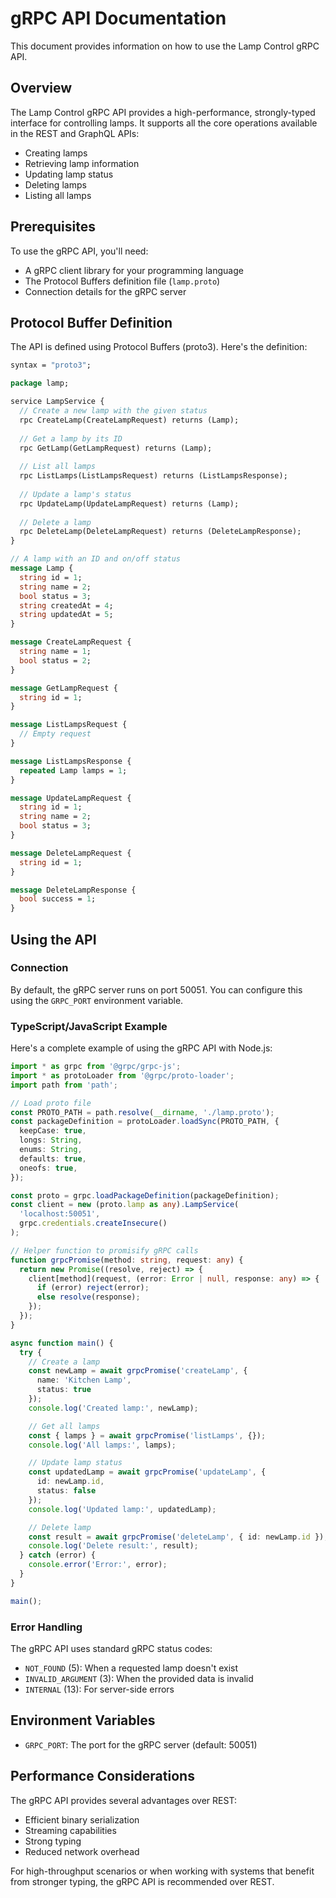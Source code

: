 # gRPC API Documentation

This document provides information on how to use the Lamp Control gRPC API.

## Overview

The Lamp Control gRPC API provides a high-performance, strongly-typed interface for controlling lamps. It supports all the core operations available in the REST and GraphQL APIs:

- Creating lamps
- Retrieving lamp information
- Updating lamp status
- Deleting lamps
- Listing all lamps

## Prerequisites

To use the gRPC API, you'll need:

- A gRPC client library for your programming language
- The Protocol Buffers definition file (`lamp.proto`)
- Connection details for the gRPC server

## Protocol Buffer Definition

The API is defined using Protocol Buffers (proto3). Here's the definition:

```proto
syntax = "proto3";

package lamp;

service LampService {
  // Create a new lamp with the given status
  rpc CreateLamp(CreateLampRequest) returns (Lamp);
  
  // Get a lamp by its ID
  rpc GetLamp(GetLampRequest) returns (Lamp);
  
  // List all lamps
  rpc ListLamps(ListLampsRequest) returns (ListLampsResponse);
  
  // Update a lamp's status
  rpc UpdateLamp(UpdateLampRequest) returns (Lamp);
  
  // Delete a lamp
  rpc DeleteLamp(DeleteLampRequest) returns (DeleteLampResponse);
}

// A lamp with an ID and on/off status
message Lamp {
  string id = 1;
  string name = 2;
  bool status = 3;
  string createdAt = 4;
  string updatedAt = 5;
}

message CreateLampRequest {
  string name = 1;
  bool status = 2;
}

message GetLampRequest {
  string id = 1;
}

message ListLampsRequest {
  // Empty request
}

message ListLampsResponse {
  repeated Lamp lamps = 1;
}

message UpdateLampRequest {
  string id = 1;
  string name = 2;
  bool status = 3;
}

message DeleteLampRequest {
  string id = 1;
}

message DeleteLampResponse {
  bool success = 1;
}
```

## Using the API

### Connection

By default, the gRPC server runs on port 50051. You can configure this using the `GRPC_PORT` environment variable.

### TypeScript/JavaScript Example

Here's a complete example of using the gRPC API with Node.js:

```typescript
import * as grpc from '@grpc/grpc-js';
import * as protoLoader from '@grpc/proto-loader';
import path from 'path';

// Load proto file
const PROTO_PATH = path.resolve(__dirname, './lamp.proto');
const packageDefinition = protoLoader.loadSync(PROTO_PATH, {
  keepCase: true,
  longs: String,
  enums: String,
  defaults: true,
  oneofs: true,
});

const proto = grpc.loadPackageDefinition(packageDefinition);
const client = new (proto.lamp as any).LampService(
  'localhost:50051',
  grpc.credentials.createInsecure()
);

// Helper function to promisify gRPC calls
function grpcPromise(method: string, request: any) {
  return new Promise((resolve, reject) => {
    client[method](request, (error: Error | null, response: any) => {
      if (error) reject(error);
      else resolve(response);
    });
  });
}

async function main() {
  try {
    // Create a lamp
    const newLamp = await grpcPromise('createLamp', { 
      name: 'Kitchen Lamp', 
      status: true 
    });
    console.log('Created lamp:', newLamp);

    // Get all lamps
    const { lamps } = await grpcPromise('listLamps', {});
    console.log('All lamps:', lamps);

    // Update lamp status
    const updatedLamp = await grpcPromise('updateLamp', {
      id: newLamp.id,
      status: false
    });
    console.log('Updated lamp:', updatedLamp);

    // Delete lamp
    const result = await grpcPromise('deleteLamp', { id: newLamp.id });
    console.log('Delete result:', result);
  } catch (error) {
    console.error('Error:', error);
  }
}

main();
```

### Error Handling

The gRPC API uses standard gRPC status codes:

- `NOT_FOUND` (5): When a requested lamp doesn't exist
- `INVALID_ARGUMENT` (3): When the provided data is invalid
- `INTERNAL` (13): For server-side errors

## Environment Variables

- `GRPC_PORT`: The port for the gRPC server (default: 50051)

## Performance Considerations

The gRPC API provides several advantages over REST:

- Efficient binary serialization
- Streaming capabilities
- Strong typing
- Reduced network overhead

For high-throughput scenarios or when working with systems that benefit from stronger typing, the gRPC API is recommended over REST.
